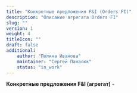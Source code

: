 ```yaml
---
title: "Конкретные предложения F&I (Orders FI)"
description: "Описание агрегата Orders FI"
slug: ""
version: 1
weight: 4
titleIcon: ""
draft: false
additional:
    author: "Полина Иванова"
    maintainer: "Сергей Панасюк"
    status: "in_work"
---
```


**Конкретные предложения F&I (агрегат)** - 

